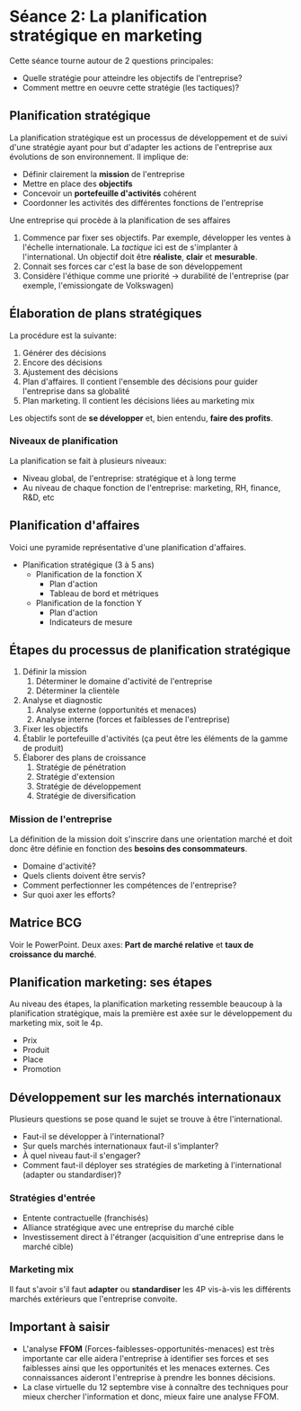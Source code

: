 # Séance 2: La planification stratégique en marketing

Cette séance tourne autour de 2 questions principales:

- Quelle stratégie pour atteindre les objectifs de l'entreprise?
- Comment mettre en oeuvre cette stratégie (les tactiques)?

## Planification stratégique

La planification stratégique est un processus de développement et de suivi d'une stratégie ayant pour but d'adapter les actions de l'entreprise aux évolutions de son environnement. Il implique de:

- Définir clairement la **mission** de l'entreprise
- Mettre en place des **objectifs**
- Concevoir un **portefeuille d'activités** cohérent
- Coordonner les activités des différentes fonctions de l'entreprise

Une entreprise qui procède à la planification de ses affaires

1. Commence par fixer ses objectifs. Par exemple, développer les ventes à l'échelle internationale. La *tactique* ici est de s'implanter à l'international. Un objectif doit être **réaliste**, **clair** et **mesurable**.
1. Connait ses forces car c'est la base de son développement
1. Considère l'éthique comme une priorité -> durabilité de l'entreprise (par exemple, l'emissiongate de Volkswagen)

## Élaboration de plans stratégiques

La procédure est la suivante:

1. Générer des décisions
1. Encore des décisions
1. Ajustement des décisions
1. Plan d'affaires. Il contient l'ensemble des décisions pour guider l'entreprise dans sa globalité
1. Plan marketing. Il contient les décisions liées au marketing mix

Les objectifs sont de **se développer** et, bien entendu, **faire des profits**.

### Niveaux de planification

La planification se fait à plusieurs niveaux:

- Niveau global, de l'entreprise: stratégique et à long terme
- Au niveau de chaque fonction de l'entreprise: marketing, RH, finance, R&D, etc

## Planification d'affaires

Voici une pyramide représentative d'une planification d'affaires.

- Planification stratégique (3 à 5 ans)
  - Planification de la fonction X
    - Plan d'action
    - Tableau de bord et métriques
  - Planification de la fonction Y
    - Plan d'action
    - Indicateurs de mesure

## Étapes du processus de planification stratégique

1. Définir la mission
    1. Déterminer le domaine d'activité de l'entreprise
    1. Déterminer la clientèle
1. Analyse et diagnostic
    1. Analyse externe (opportunités et menaces)
    1. Analyse interne (forces et faiblesses de l'entreprise)
1. Fixer les objectifs
1. Établir le portefeuille d'activités (ça peut être les éléments de la gamme de produit)
1. Élaborer des plans de croissance
    1. Stratégie de pénétration
    1. Stratégie d'extension
    1. Stratégie de développement
    1. Stratégie de diversification

### Mission de l'entreprise

La définition de la mission doit s'inscrire dans une orientation marché et doit donc être définie en fonction des **besoins des consommateurs**.

- Domaine d'activité?
- Quels clients doivent être servis?
- Comment perfectionner les compétences de l'entreprise?
- Sur quoi axer les efforts?

## Matrice BCG

Voir le PowerPoint. Deux axes: **Part de marché relative** et **taux de croissance du marché**.

## Planification marketing: ses étapes

Au niveau des étapes, la planification marketing ressemble beaucoup à la planification stratégique, mais la première est axée sur le développement du marketing mix, soit le 4p.

- Prix
- Produit
- Place
- Promotion

## Développement sur les marchés internationaux

Plusieurs questions se pose quand le sujet se trouve à être l'international.

- Faut-il se développer à l'international?
- Sur quels marchés internationaux faut-il s'implanter?
- À quel niveau faut-il s'engager?
- Comment faut-il déployer ses stratégies de marketing à l'international (adapter ou standardiser)?

### Stratégies d'entrée

- Entente contractuelle (franchisés)
- Alliance stratégique avec une entreprise du marché cible
- Investissement direct à l'étranger (acquisition d'une entreprise dans le marché cible)

### Marketing mix

Il faut s'avoir s'il faut **adapter** ou **standardiser** les 4P  vis-à-vis les différents marchés extérieurs que l'entreprise convoite.

## Important à saisir

- L'analyse **FFOM** (Forces-faiblesses-opportunités-menaces) est très importante car elle aidera l'entreprise à identifier ses forces et ses faiblesses ainsi que les opportunités et les menaces externes. Ces connaissances aideront l'entreprise à prendre les bonnes décisions.
- La clase virtuelle du 12 septembre vise à connaître des techniques pour mieux chercher l'information et donc, mieux faire une analyse FFOM.